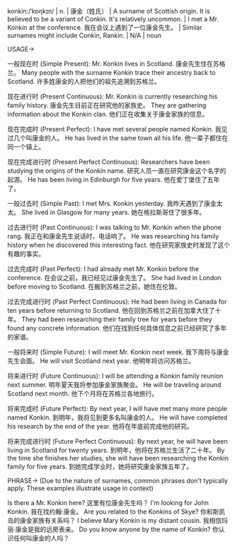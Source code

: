 konkin:/ˈkɒŋkɪn/ | n. | 康金（姓氏） | A surname of Scottish origin. It is believed to be a variant of Conkin.  It's relatively uncommon. |  I met a Mr. Konkin at the conference. 我在会议上遇到了一位康金先生。 |  Similar surnames might include Conkin, Rankin. | N/A | noun

USAGE->

一般现在时 (Simple Present):
Mr. Konkin lives in Scotland. 康金先生住在苏格兰。
Many people with the surname Konkin trace their ancestry back to Scotland. 许多姓康金的人把他们的祖先追溯到苏格兰。

现在进行时 (Present Continuous):
Mr. Konkin is currently researching his family history. 康金先生目前正在研究他的家族史。
They are gathering information about the Konkin clan. 他们正在收集关于康金家族的信息。

现在完成时 (Present Perfect):
I have met several people named Konkin. 我见过几个叫康金的人。
He has lived in the same town all his life. 他一辈子都住在同一个镇上。

现在完成进行时 (Present Perfect Continuous):
Researchers have been studying the origins of the Konkin name. 研究人员一直在研究康金这个名字的起源。
He has been living in Edinburgh for five years. 他在爱丁堡住了五年了。

一般过去时 (Simple Past):
I met Mrs. Konkin yesterday. 我昨天遇到了康金太太。
She lived in Glasgow for many years. 她在格拉斯哥住了很多年。


过去进行时 (Past Continuous):
I was talking to Mr. Konkin when the phone rang.  我正在和康金先生说话时，电话响了。
He was researching his family history when he discovered this interesting fact. 他在研究家族史时发现了这个有趣的事实。


过去完成时 (Past Perfect):
I had already met Mr. Konkin before the conference. 在会议之前，我已经见过康金先生了。
She had lived in London before moving to Scotland. 在搬到苏格兰之前，她住在伦敦。

过去完成进行时 (Past Perfect Continuous):
He had been living in Canada for ten years before returning to Scotland. 他在回到苏格兰之前在加拿大住了十年。
They had been researching their family tree for years before they found any concrete information. 他们在找到任何具体信息之前已经研究了多年的家谱。

一般将来时 (Simple Future):
I will meet Mr. Konkin next week. 我下周将与康金先生会面。
He will visit Scotland next year. 他明年将访问苏格兰。

将来进行时 (Future Continuous):
I will be attending a Konkin family reunion next summer. 明年夏天我将参加康金家族聚会。
He will be traveling around Scotland next month. 他下个月将在苏格兰各地旅行。

将来完成时 (Future Perfect):
By next year, I will have met many more people named Konkin. 到明年，我将见到更多名叫康金的人。
He will have completed his research by the end of the year. 他将在年底前完成他的研究。

将来完成进行时 (Future Perfect Continuous):
By next year, he will have been living in Scotland for twenty years. 到明年，他将在苏格兰生活了二十年。
By the time she finishes her studies, she will have been researching the Konkin family for five years. 到她完成学业时，她将研究康金家族五年了。


PHRASE->
(Due to the nature of surnames, common phrases don't typically apply.  These examples illustrate usage in context)

Is there a Mr. Konkin here?  这里有位康金先生吗？
I'm looking for John Konkin. 我在找约翰·康金。
Are you related to the Konkins of Skye? 你和斯凯岛的康金家族有关系吗？
I believe Mary Konkin is my distant cousin. 我相信玛丽·康金是我的远房表亲。
Do you know anyone by the name of Konkin? 你认识任何叫康金的人吗？

